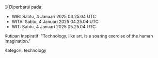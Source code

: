 ⏰ Diperbarui pada:
- WIB: Sabtu, 4 Januari 2025 03.25.04 UTC
- WITA: Sabtu, 4 Januari 2025 04.25.04 UTC
- WIT: Sabtu, 4 Januari 2025 05.25.04 UTC

Kutipan Inspiratif:
"Technology, like art, is a soaring exercise of the human imagination."


Kategori: technology

